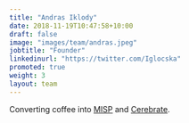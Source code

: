 ```yaml
---
title: "Andras Iklody"
date: 2018-11-19T10:47:58+10:00
draft: false
image: "images/team/andras.jpeg"
jobtitle: "Founder"
linkedinurl: "https://twitter.com/Iglocska"
promoted: true
weight: 3
layout: team
---
```


Converting coffee into [MISP](https://www.misp-project.org/) and [Cerebrate](https://github.com/cerebrate-project/).

